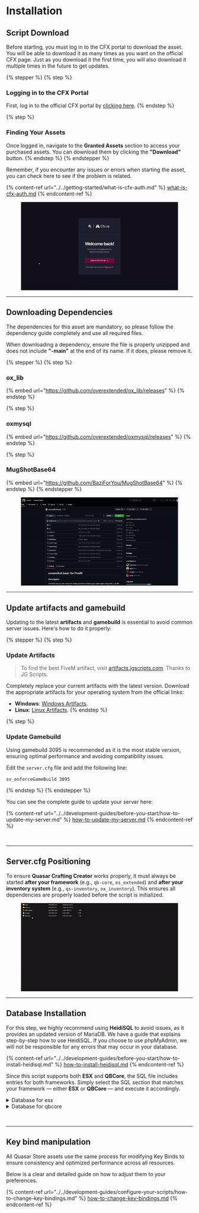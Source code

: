 # Installation

## Script Download

Before starting, you must log in to the CFX portal to download the asset. You will be able to download it as many times as you want on the official CFX page. Just as you download it the first time, you will also download it multiple times in the future to get updates.

{% stepper %}
{% step %}
### Logging in to the CFX Portal

First, log in to the official CFX portal by [clicking here](https://portal.cfx.re/assets/granted-assets).
{% endstep %}

{% step %}
### Finding Your Assets

Once logged in, navigate to the **Granted Assets** section to access your purchased assets. You can download them by clicking the **"Download"** button.
{% endstep %}
{% endstepper %}

Remember, if you encounter any issues or errors when starting the asset, you can check here to see if the problem is related.

{% content-ref url="../../getting-started/what-is-cfx-auth.md" %}
[what-is-cfx-auth.md](../../getting-started/what-is-cfx-auth.md)
{% endcontent-ref %}

<div data-full-width="false"><figure><img src="../../.gitbook/assets/ezgif-5-f03822751d.gif" alt=""><figcaption></figcaption></figure></div>

***

## Downloading Dependencies

The dependencies for this asset are mandatory, so please follow the dependency guide completely and use all required files.

When downloading a dependency, ensure the file is properly unzipped and does not include **"-main"** at the end of its name. If it does, please remove it.

{% stepper %}
{% step %}
### ox\_lib

{% embed url="https://github.com/overextended/ox_lib/releases" %}
{% endstep %}

{% step %}
### oxmysql

{% embed url="https://github.com/overextended/oxmysql/releases" %}
{% endstep %}

{% step %}
### MugShotBase64

{% embed url="https://github.com/BaziForYou/MugShotBase64" %}
{% endstep %}
{% endstepper %}

<figure><img src="../../.gitbook/assets/ezgif-5-ee6f842765 (1).gif" alt=""><figcaption></figcaption></figure>

***

## Update artifacts and gamebuild

Updating to the latest **artifacts** and **gamebuild** is essential to avoid common server issues. Here's how to do it properly:

{% stepper %}
{% step %}
### Update Artifacts

> To find the best FiveM artifact, visit [artifacts.jgscripts.com](https://artifacts.jgscripts.com). Thanks to JG Scripts.

Completely replace your current artifacts with the latest version. Download the appropriate artifacts for your operating system from the official links:

* **Windows**: [Windows Artifacts](https://runtime.fivem.net/artifacts/fivem/build_server_windows/master/).
* **Linux**: [Linux Artifacts](https://runtime.fivem.net/artifacts/fivem/build_proot_linux/master/).
{% endstep %}

{% step %}
### Update Gamebuild

Using gamebuild 3095 is recommended as it is the most stable version, ensuring optimal performance and avoiding compatibility issues.

Edit the `server.cfg` file and add the following line:

```plaintext
sv_enforceGameBuild 3095
```
{% endstep %}
{% endstepper %}

You can see the complete guide to update your server here:

{% content-ref url="../../development-guides/before-you-start/how-to-update-my-server.md" %}
[how-to-update-my-server.md](../../development-guides/before-you-start/how-to-update-my-server.md)
{% endcontent-ref %}

<figure><img src="../../.gitbook/assets/ezgif-2-2221374386.gif" alt=""><figcaption></figcaption></figure>

***

## Server.cfg Positioning

To ensure **Quasar Crafting Creator** works properly, it must always be started **after your framework** (e.g., `qb-core`, `es_extended`) and **after your inventory system** (e.g., `qs-inventory`, `ox_inventory`). This ensures all dependencies are properly loaded before the script is initialized.

<figure><img src="../../.gitbook/assets/ezgif-7-18d691812a.gif" alt=""><figcaption></figcaption></figure>

***

## **Database Installation**

For this step, we highly recommend using **HeidiSQL** to avoid issues, as it provides an updated version of MariaDB. We have a guide that explains step-by-step how to use HeidiSQL. If you choose to use phpMyAdmin, we will not be responsible for any errors that may occur in your database.

{% content-ref url="../../development-guides/before-you-start/how-to-install-heidisql.md" %}
[how-to-install-heidisql.md](../../development-guides/before-you-start/how-to-install-heidisql.md)
{% endcontent-ref %}

Since this script supports both **ESX** and **QBCore**, the SQL file includes entries for both frameworks. Simply select the SQL section that matches your framework — either **ESX** or **QBCore** — and execute it accordingly.

<details>

<summary>Database for esx</summary>

```sql
DROP TABLE IF EXISTS `crafting_queue`;
DROP TABLE IF EXISTS `crafting_tables`;

CREATE TABLE IF NOT EXISTS `crafting_queue` (
	`id` INT(11) NOT NULL AUTO_INCREMENT,
	`owner` VARCHAR(80) NOT NULL DEFAULT '0' COLLATE 'utf8mb3_general_ci',
	`tableId` VARCHAR(30) NULL DEFAULT NULL COLLATE 'utf8mb3_general_ci',
	`item` VARCHAR(50) NULL DEFAULT NULL COLLATE 'utf8mb3_general_ci',
	`amount` INT(11) NOT NULL DEFAULT '1',
	`startDate` TIMESTAMP NULL DEFAULT NULL,
	`duration` INT(11) NULL DEFAULT NULL,
	`earn` INT(11) NULL DEFAULT '0',
	PRIMARY KEY (`id`) USING BTREE,
	INDEX `owner_tableId` (`owner`, `tableId`) USING BTREE
)
COLLATE='utf8mb3_general_ci';

CREATE TABLE IF NOT EXISTS `crafting_tables` (
	`id` INT(11) NOT NULL AUTO_INCREMENT,
	`creator` VARCHAR(80) NOT NULL DEFAULT '0' COLLATE 'utf8mb3_general_ci',
	`label` VARCHAR(50) NOT NULL DEFAULT '0' COLLATE 'utf8mb3_general_ci',
	`size` SMALLINT(6) NOT NULL DEFAULT '0',
	`job` VARCHAR(30) NULL DEFAULT '0' COLLATE 'utf8mb3_general_ci',
	`grades` LONGTEXT NULL DEFAULT NULL COLLATE 'utf8mb3_general_ci',
	`gang` VARCHAR(30) NULL DEFAULT NULL,
	`gangGrades` LONGTEXT NULL DEFAULT NULL COLLATE 'utf8mb3_general_ci',
	`object` VARCHAR(50) NULL DEFAULT '0' COLLATE 'utf8mb3_general_ci',
	`coords` LONGTEXT NOT NULL COLLATE 'utf8mb3_general_ci',
	`recipes` LONGTEXT NOT NULL COLLATE 'utf8mb4_bin',
	`blip` LONGTEXT NULL DEFAULT NULL COLLATE 'utf8mb3_general_ci',
	`global` TINYINT(1) NULL DEFAULT NULL,
	PRIMARY KEY (`id`) USING BTREE
)
COLLATE='utf8mb3_general_ci';

ALTER TABLE `users` ADD IF NOT EXISTS `crafting_skill` LONGTEXT NULL DEFAULT NULL;

DELIMITER $$

CREATE PROCEDURE migrate_crafting_tables()
BEGIN
    IF EXISTS (
        SELECT * FROM INFORMATION_SCHEMA.COLUMNS 
        WHERE TABLE_NAME = 'crafting_tables' 
        AND COLUMN_NAME = 'job'
        AND TABLE_SCHEMA = DATABASE()
    ) THEN
        ALTER TABLE `crafting_tables` 
            DROP COLUMN `job`,
            DROP COLUMN `grades`,
            DROP COLUMN `gang`,
            DROP COLUMN `gangGrades`;
        
        ALTER TABLE `crafting_tables`
            ADD COLUMN `jobs` LONGTEXT NULL DEFAULT NULL COLLATE 'utf8mb3_general_ci',
            ADD COLUMN `gangs` LONGTEXT NULL DEFAULT NULL COLLATE 'utf8mb3_general_ci';
    END IF;
END$$

DELIMITER ;

CALL migrate_crafting_tables();
DROP PROCEDURE IF EXISTS migrate_crafting_tables;

```

</details>

<details>

<summary>Database for qbcore</summary>

```sql
DROP TABLE IF EXISTS `crafting_queue`;
DROP TABLE IF EXISTS `crafting_tables`;

CREATE TABLE IF NOT EXISTS `crafting_queue` (
	`id` INT(11) NOT NULL AUTO_INCREMENT,
	`owner` VARCHAR(80) NOT NULL DEFAULT '0' COLLATE 'utf8mb3_general_ci',
	`tableId` VARCHAR(30) NULL DEFAULT NULL COLLATE 'utf8mb3_general_ci',
	`item` VARCHAR(50) NULL DEFAULT NULL COLLATE 'utf8mb3_general_ci',
	`amount` INT(11) NOT NULL DEFAULT '1',
	`startDate` TIMESTAMP NULL DEFAULT NULL,
	`duration` INT(11) NULL DEFAULT NULL,
	`earn` INT(11) NULL DEFAULT '0',
	PRIMARY KEY (`id`) USING BTREE,
	INDEX `owner_tableId` (`owner`, `tableId`) USING BTREE
)
COLLATE='utf8mb3_general_ci';

CREATE TABLE IF NOT EXISTS `crafting_tables` (
	`id` INT(11) NOT NULL AUTO_INCREMENT,
	`creator` VARCHAR(80) NOT NULL DEFAULT '0' COLLATE 'utf8mb3_general_ci',
	`label` VARCHAR(50) NOT NULL DEFAULT '0' COLLATE 'utf8mb3_general_ci',
	`size` SMALLINT(6) NOT NULL DEFAULT '0',
	`job` VARCHAR(30) NULL DEFAULT '0' COLLATE 'utf8mb3_general_ci',
	`grades` LONGTEXT NULL DEFAULT NULL COLLATE 'utf8mb3_general_ci',
	`gang` VARCHAR(30) NULL DEFAULT NULL,
	`gangGrades` LONGTEXT NULL DEFAULT NULL COLLATE 'utf8mb3_general_ci',
	`object` VARCHAR(50) NULL DEFAULT '0' COLLATE 'utf8mb3_general_ci',
	`coords` LONGTEXT NOT NULL COLLATE 'utf8mb3_general_ci',
	`recipes` LONGTEXT NOT NULL COLLATE 'utf8mb4_bin',
	`blip` LONGTEXT NULL DEFAULT NULL COLLATE 'utf8mb3_general_ci',
	`global` TINYINT(1) NULL DEFAULT NULL,
	PRIMARY KEY (`id`) USING BTREE
)
COLLATE='utf8mb3_general_ci';


ALTER TABLE `players` ADD IF NOT EXISTS `crafting_skill` LONGTEXT NULL DEFAULT NULL;

DELIMITER $$

CREATE PROCEDURE migrate_crafting_tables()
BEGIN
    IF EXISTS (
        SELECT * FROM INFORMATION_SCHEMA.COLUMNS 
        WHERE TABLE_NAME = 'crafting_tables' 
        AND COLUMN_NAME = 'job'
        AND TABLE_SCHEMA = DATABASE()
    ) THEN
        ALTER TABLE `crafting_tables` 
            DROP COLUMN `job`,
            DROP COLUMN `grades`,
            DROP COLUMN `gang`,
            DROP COLUMN `gangGrades`;
        
        ALTER TABLE `crafting_tables`
            ADD COLUMN `jobs` LONGTEXT NULL DEFAULT NULL COLLATE 'utf8mb3_general_ci',
            ADD COLUMN `gangs` LONGTEXT NULL DEFAULT NULL COLLATE 'utf8mb3_general_ci';
    END IF;
END$$

DELIMITER ;

CALL migrate_crafting_tables();
DROP PROCEDURE IF EXISTS migrate_crafting_tables;

```

</details>

<figure><img src="../../.gitbook/assets/ezgif-7-08fed20fdc (1).gif" alt=""><figcaption></figcaption></figure>

***

## Key bind manipulation

All Quasar Store assets use the same process for modifying Key Binds to ensure consistency and optimized performance across all resources.&#x20;

Below is a clear and detailed guide on how to adjust them to your preferences.

{% content-ref url="../../development-guides/configure-your-scripts/how-to-change-key-bindings.md" %}
[how-to-change-key-bindings.md](../../development-guides/configure-your-scripts/how-to-change-key-bindings.md)
{% endcontent-ref %}
